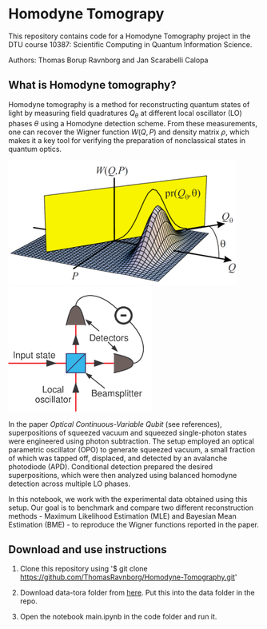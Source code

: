 # Homodyne Tomograpy

This repository contains code for a Homodyne Tomography project in the DTU course 10387: Scientific Computing in Quantum Information Science.

Authors: Thomas Borup Ravnborg and Jan Scarabelli Calopa

## What is Homodyne tomography?

Homodyne tomography is a method for reconstructing quantum states of light by measuring field quadratures $Q_\theta$ at different local oscillator (LO) phases $\theta$ using a Homodyne detection scheme. From these measurements, one can recover the Wigner function $W(Q,P)$ and density matrix $\rho$, which makes it a key tool for verifying the preparation of nonclassical states in quantum optics.

<img src="images/HomodyneTomography.png" alt="Homodyne Tomography" height="250"/><img src="images/HomodyneDetector.png" alt="Homodyne Detector" height="250"/>

In the paper *Optical Continuous-Variable Qubit* (see references), superpositions of squeezed vacuum and squeezed single-photon states were engineered using photon subtraction. The setup employed an optical parametric oscillator (OPO) to generate squeezed vacuum, a small fraction of which was tapped off, displaced, and detected by an avalanche photodiode (APD). Conditional detection prepared the desired superpositions, which were then analyzed using balanced homodyne detection across multiple LO phases.

In this notebook, we work with the experimental data obtained using this setup. Our goal is to benchmark and compare two different reconstruction methods - Maximum Likelihood Estimation (MLE) and Bayesian Mean Estimation (BME) - to reproduce the Wigner functions reported in the paper.

## Download and use instructions

1. Clone this repository using '$ git clone https://github.com/ThomasRavnborg/Homodyne-Tomography.git'

2. Download data-tora folder from [here](https://www.dropbox.com/scl/fi/0cb9i9vx9w0b1lpro8wpq/data-tora.zip?rlkey=nkouczz7r9ylnmkd3n639z7kt&dl=0). Put this into the data folder in the repo.

3. Open the notebook main.ipynb in the code folder and run it.
